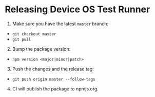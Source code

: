 # Releasing Device OS Test Runner

1. Make sure you have the latest `master` branch:
  * `git checkout master`
  * `git pull`
2. Bump the package version:
  * `npm version <major|minor|patch>`
3. Push the changes and the release tag:
  * `git push origin master --follow-tags`
4. CI will publish the package to npmjs.org.
